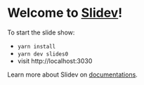 # Welcome to [Slidev](https://github.com/slidevjs/slidev)!

To start the slide show:

- `yarn install`
- `yarn dev slides0`
- visit http://localhost:3030

Learn more about Slidev on [documentations](https://sli.dev/).
